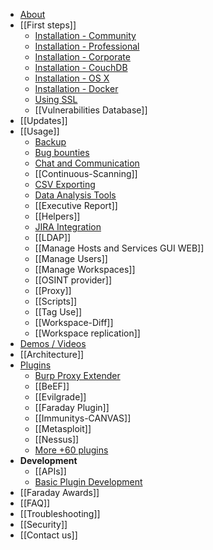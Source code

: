 * [About](https://github.com/infobyte/faraday/wiki)
* [[First steps]]
  * [Installation - Community](https://github.com/infobyte/faraday/wiki/Installation-Community)
  * [Installation - Professional](https://github.com/infobyte/faraday/wiki/Installation-Pro)
  * [Installation - Corporate](https://github.com/infobyte/faraday/wiki/Installation-Corp)
  * [Installation - CouchDB](https://github.com/infobyte/faraday/wiki/Installation-CouchDB)
  * [Installation - OS X](https://github.com/infobyte/faraday/wiki/Installation-OSX)
  * [Installation - Docker](https://github.com/infobyte/faraday/wiki/Installation-Docker)
  * [Using SSL](https://github.com/infobyte/faraday/wiki/SSL)
  * [[Vulnerabilities Database]]
* [[Updates]]
* [[Usage]]
  * [Backup](https://github.com/infobyte/faraday/wiki/Backup-Workspaces)
  * [Bug bounties](https://github.com/infobyte/faraday/wiki/Bug-bounties)
  * [Chat and Communication](https://github.com/infobyte/faraday/wiki/Chat-and-Communication)
  * [[Continuous-Scanning]]
  * [CSV Exporting](https://github.com/infobyte/faraday/wiki/Exporting-the-information)
  * [Data Analysis Tools](https://github.com/infobyte/faraday/wiki/Data-Analysis-Tools)
  * [[Executive Report]]
  * [[Helpers]]
  * [JIRA Integration](https://github.com/infobyte/faraday/wiki/Jira-integration)
  * [[LDAP]]
  * [[Manage Hosts and Services GUI WEB]]
  * [[Manage Users]]
  * [[Manage Workspaces]]
  * [[OSINT provider]]
  * [[Proxy]]
  * [[Scripts]]
  * [[Tag Use]]
  * [[Workspace-Diff]]
  * [[Workspace replication]]
* [Demos / Videos](https://github.com/infobyte/faraday/wiki/Demos)
* [[Architecture]]
* [Plugins](https://github.com/infobyte/faraday/wiki/Plugin-List)
  * [Burp Proxy Extender](https://github.com/infobyte/faraday/wiki/Burp-proxy-extender)
  * [[BeEF]]
  * [[Evilgrade]]
  * [[Faraday Plugin]]
  * [[Immunitys-CANVAS]]
  * [[Metasploit]]
  * [[Nessus]]
  * [More +60 plugins](https://github.com/infobyte/faraday/wiki/Plugin-List#list)
* **Development**
  * [[APIs]]
  * [Basic Plugin Development](https://github.com/infobyte/faraday/wiki/Basic-plugin-development)
* [[Faraday Awards]]
* [[FAQ]]
* [[Troubleshooting]]
* [[Security]]
* [[Contact us]]
